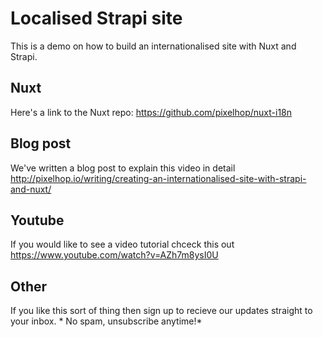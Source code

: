 # Localised Strapi site

This is a demo on how to build an internationalised site with Nuxt and Strapi.

## Nuxt 

Here's a link to the Nuxt repo: https://github.com/pixelhop/nuxt-i18n
## Blog post

We've written a blog post to explain this video in detail http://pixelhop.io/writing/creating-an-internationalised-site-with-strapi-and-nuxt/

## Youtube

If you would like to see a video tutorial chceck this out https://www.youtube.com/watch?v=AZh7m8ysI0U


## Other 
If you like this sort of thing then sign up to recieve our updates straight to your inbox. * No spam, unsubscribe anytime!*

